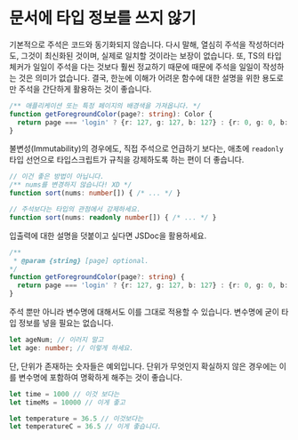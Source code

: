# 문서에 타입 정보를 쓰지 않기

기본적으로 주석은 코드와 동기화되지 않습니다. 다시 말해, 열심히 주석을 작성하더라도, 그것이 최신화된 것이며, 실제로 일치할 것이라는 보장이 없습니다.
또, TS의 타입 체커가 일일이 주석을 다는 것보다 훨씬 정교하기 때문에 때문에 주석을 일일이 작성하는 것은 의미가 없습니다.
결국, 한눈에 이해가 어려운 함수에 대한 설명을 위한 용도로만 주석을 간단하게 활용하는 것이 좋습니다.

```ts
/** 애플리케이션 또는 특정 페이지의 배경색을 가져옵니다. */
function getForegroundColor(page?: string): Color {
  return page === 'login' ? {r: 127, g: 127, b: 127} : {r: 0, g: 0, b: 0};
}
```

불변성(Immutability)의 경우에도, 직접 주석으로 언급하기 보다는, 애초에 `readonly` 타입 선언으로 타입스크립트가 규칙을 강제하도록 하는 편이 더 좋습니다.

```ts
// 이건 좋은 방법이 아닙니다.
/** nums를 변경하지 않습니다! XD */
function sort(nums: number[]) { /* ... */ }

// 주석보다는 타입의 관점에서 강제하세요.
function sort(nums: readonly number[]) { /* ... */ }
```

입출력에 대한 설명을 덧붙이고 싶다면 JSDoc을 활용하세요.

```ts
/** 
 * @param {string} [page] optional.
*/
function getForegroundColor(page?: string) {
  return page === 'login' ? {r: 127, g: 127, b: 127} : {r: 0, g: 0, b: 0};
}
```

주석 뿐만 아니라 변수명에 대해서도 이를 그대로 적용할 수 있습니다. 변수명에 굳이 타입 정보를 넣을 필요는 없습니다.

```ts
let ageNum; // 이러지 말고
let age: number; // 이렇게 하세요.
```

단, 단위가 존재하는 숫자들은 예외입니다. 단위가 무엇인지 확실하지 않은 경우에는 이를 변수명에 포함하여 명확하게 해주는 것이 좋습니다.

```ts
let time = 1000 // 이것 보다는
let timeMs = 10000 // 이게 좋고

let temperature = 36.5 // 이것보다는
let temperatureC = 36.5 // 이게 좋습니다.
```
